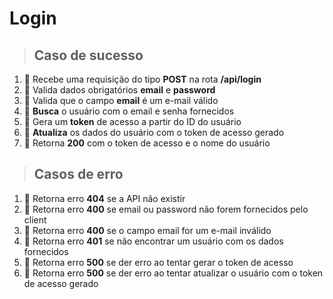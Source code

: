 # Login

> ## Caso de sucesso
1. 🏁 Recebe uma requisição do tipo **POST** na rota **/api/login**
2. 🏁 Valida dados obrigatórios **email** e **password**
3. 🏁 Valida que o campo **email** é um e-mail válido
4. 🏁 **Busca** o usuário com o email e senha fornecidos
5. 🏁 Gera um **token** de acesso a partir do ID do usuário
6. 🏁 **Atualiza** os dados do usuário com o token de acesso gerado
7. 🏁 Retorna **200** com o token de acesso e o nome do usuário

> ## Casos de erro
1. 🏁 Retorna erro **404** se a API não existir
2. 🏁 Retorna erro **400** se email ou password não forem fornecidos pelo client
3. 🏁 Retorna erro **400** se o campo email for um e-mail inválido
4. 🏁 Retorna erro **401** se não encontrar um usuário com os dados fornecidos
5. 🏁 Retorna erro **500** se der erro ao tentar gerar o token de acesso
6. 🏁 Retorna erro **500** se der erro ao tentar atualizar o usuário com o token de acesso gerado